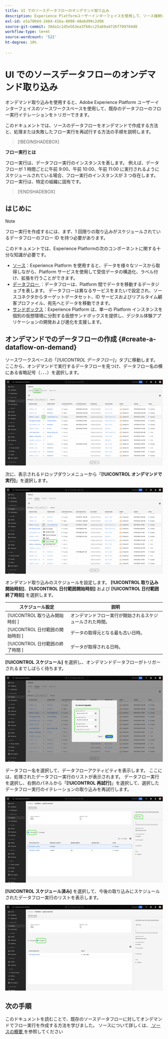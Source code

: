 ```yaml
---
title: UI でのソースデータフローのオンデマンド取り込み
description: Experience Platformユーザーインターフェイスを使用して、ソース接続のデータフローをオンデマンドで作成する方法を説明します。
exl-id: e5a70044-2484-416a-8098-48e6d99c2d98
source-git-commit: 38da1c1d5e563ea3f66cc25a69ad726f709784d0
workflow-type: tm+mt
source-wordcount: '522'
ht-degree: 10%

---
```


# UI でのソースデータフローのオンデマンド取り込み

オンデマンド取り込みを使用すると、Adobe Experience Platform ユーザーインターフェイスのソースワークスペースを使用して、既存のデータフローのフロー実行イテレーションをトリガーできます。

このドキュメントでは、ソースのデータフローをオンデマンドで作成する方法と、処理または失敗したフロー実行を再試行する方法の手順を説明します。

>[!BEGINSHADEBOX]

**フロー実行とは**

フロー実行は、データフロー実行のインスタンスを表します。 例えば、データフローが 1 時間ごとに午前 9:00、午前 10:00、午前 11:00 に実行されるようにスケジュールされている場合、フロー実行のインスタンスが 3 つ存在します。 フロー実行は、特定の組織に固有です。

>[!ENDSHADEBOX]

## はじめに

>[!NOTE]
>
>フロー実行を作成するには、まず、1 回限りの取り込みがスケジュールされているデータフローのフロー ID を持つ必要があります。

このドキュメントでは、Experience Platformの次のコンポーネントに関する十分な知識が必要です。

* [ソース](../../home.md)：Experience Platform を使用すると、データを様々なソースから取得しながら、Platform サービスを使用して受信データの構造化、ラベル付け、拡張を行うことができます。
* [ データフロー ](../../../dataflows/home.md)：データフローは、Platform 間でデータを移動するデータジョブを表します。 データフローは異なるサービスをまたいで設定され、ソースコネクタからターゲットデータセット、ID サービスおよびリアルタイム顧客プロファイル、宛先へとデータを移動できます。
* [サンドボックス](../../../sandboxes/home.md)：Experience Platform は、単一の Platform インスタンスを個別の仮想環境に分割する仮想サンドボックスを提供し、デジタル体験アプリケーションの開発および進化を支援します。

## オンデマンドでのデータフローの作成 {#create-a-dataflow-on-demand}

ソースワークスペースの「*[!UICONTROL データフロー]*」タブに移動します。 ここから、オンデマンドで実行するデータフローを見つけ、データフロー名の横にある省略記号（**`...`**）を選択します。

![ ソースワークスペースのデータフローのリスト。](../../images/tutorials/on-demand/select-dataflow.png)

次に、表示されるドロップダウンメニューから「**[!UICONTROL オンデマンドで実行]**」を選択します。

![ 「オンデマンドで実行」オプションが選択されたドロップダウンメニュー。](../../images/tutorials/on-demand/run-on-demand.png)

オンデマンド取り込みのスケジュールを設定します。 **[!UICONTROL 取り込み開始時刻]**、**[!UICONTROL 日付範囲開始時刻]** および **[!UICONTROL 日付範囲終了時刻]** を選択します。

| スケジュール設定 | 説明 |
| --- | --- |
| [!UICONTROL  取り込み開始時刻 ] | オンデマンドフロー実行が開始されるスケジュールされた時間。 |
| [!UICONTROL  日付範囲の開始時刻 ] | データの取得元となる最も古い日時。 |
| [!UICONTROL  日付範囲の終了時間 ] | データが取得される日時。 |

**[!UICONTROL スケジュール]** を選択し、オンデマンドデータフローがトリガーされるまでしばらく待ちます。

![ オンデマンド取り込みのスケジュール設定ウィンドウ ](../../images/tutorials/on-demand/configure-schedule.png)

データフロー名を選択して、データフローアクティビティを表示します。 ここには、処理されたデータフロー実行のリストが表示されます。 データフロー実行を選択し、右側のパネルから「**[!UICONTROL 再試行]**」を選択して、選択したデータフロー実行のイテレーションの取り込みを再試行します。

![ 選択したデータフローに対して処理されたフロー実行のリスト。](../../images/tutorials/on-demand/processed.png)

**[!UICONTROL スケジュール済み]** を選択して、今後の取り込みにスケジュールされたデータフロー実行のリストを表示します。

![ 選択したデータフローに対してスケジュールされたフロー実行のリスト。](../../images/tutorials/on-demand/scheduled.png)

## 次の手順

このドキュメントを読むことで、既存のソースデータフローに対してオンデマンドでフロー実行を作成する方法を学びました。 ソースについて詳しくは、[ ソースの概要 ](../../home.md) を参照してください
